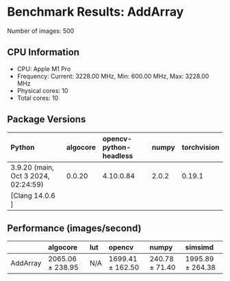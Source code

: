 # Benchmark Results: AddArray

Number of images: 500

## CPU Information

- CPU: Apple M1 Pro
- Frequency: Current: 3228.00 MHz, Min: 600.00 MHz, Max: 3228.00 MHz
- Physical cores: 10
- Total cores: 10

## Package Versions

| Python                                | algocore   | opencv-python-headless   | numpy   | torchvision   |
|:--------------------------------------|:-----------|:-------------------------|:--------|:--------------|
| 3.9.20 (main, Oct  3 2024, 02:24:59)  | 0.0.20     | 4.10.0.84                | 2.0.2   | 0.19.1        |
| [Clang 14.0.6 ]                       |            |                          |         |               |

## Performance (images/second)

|          | algocore         | lut   | opencv           | numpy          | simsimd          |
|:---------|:-----------------|:------|:-----------------|:---------------|:-----------------|
| AddArray | 2065.06 ± 238.95 | N/A   | 1699.41 ± 162.50 | 240.78 ± 71.40 | 1995.89 ± 264.38 |
